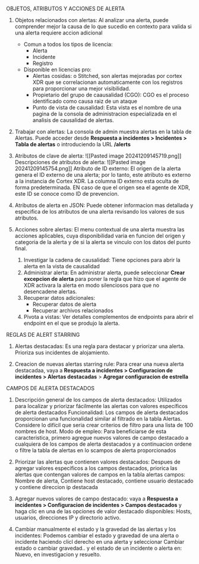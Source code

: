 OBJETOS, ATRIBUTOS Y ACCIONES DE ALERTA
1. Objetos relacionados con alertas: Al analizar una alerta, puede comprender mejor la causa de lo que sucedio en contexto para valida si una alerta requiere accion adicional
   - Comun a todos los tipos de licencia:
     - Alerta
     - Incidente
     - Registro
   - Disponible en licencias pro:
	 - Alertas cosidas: o Stitched, son alertas mejoradas por cortex XDR que se correlacionan automaticamente con los registros para proporcionar una mejor visibilidad.
	 - Propietario del grupo de caausalidad (CGO): CGO es el proceso identificado como causa raiz de un ataque
	 - Punto de vista de causalidad: Esta vista es el nombre de una pagina de la consola de administracion especializada en el analisis de causalidad de alertas.

2. Trabajar con alertas: La consola de admin muestra alertas en la tabla de Alertas. Puede acceder desde **Respuesta a incidentes > Incidentes > Tabla de alertas** o introduciendo la URL **/alerts**

3. Atributos de clave de alerta: ![[Pasted image 20241209145719.png]]
	Descripciones de atributos de alerta:
	![[Pasted image 20241209145754.png]]
	Atributo de ID externo: El origen de la alerta genera el ID externo de una alerta; por lo tanto, este atributo es externo a la instancia de Cortex XDR. La columna ID externo esta oculta de forma predeterminada.
	EN caso de que el origen sea el agente de XDR, este ID se conoce como ID de prevencion.

3. Atributos de alerta en JSON: Puede obtener informacion mas detallada y especifica de los atributos de una alerta revisando los valores de sus atributos.

4. Acciones sobre alertas: El menu contextual de una alerta muestra las acciones aplicables, cuya disponibilidad varia en funcion del origen y categoria de la alerta y de si la alerta se vinculo con los datos del punto final.
	1. Investigar la cadena de causalidad: Tiene opciones para abrir la alerta en la vista de causalidad
	2. Administrar alerta: En administrar alerta, puede seleccionar **Crear excepcion de alerta** para poner la regla que hizo que el agente de XDR activara la alerta en modo silenciosos para que no desencadene alertas.
	3. Recuperar datos adicionales:
	   - Recuperar datos de alerta
	   - Recuperar archivos relacionados
	4. Pivota a vistas: Ver detalles complementos de endpoints para abrir el endpoint en el que se produjo la alerta.


REGLAS DE ALERT STARRING
1. Alertas destacadas: Es una regla para destacar y priorizar una alerta. Prioriza sus incidentes de alojamiento.

2. Creacion de nuevas alertas starring rule: Para crear una nueva alerta destacadaa, vaya a **Respuesta a incidentes > Configuracion de incidentes > Alertas destacadas** > **Agregar configuracion de estrella**


CAMPOS DE ALERTA DESTACADOS
1. Descripción general de los campos de alerta destacados: Utilizados para localizar y priorizar fácilmente las alertas con valores específicos de alerta destacados 
   Funcionalidad: Los campos de alerta destacados proporcionan una funcionalidad similar al filtrado en la tabla Alertas. Considere lo difícil que seria crear criterios de filtro para una lista de 100 nombres de host.
   Modo de empleo: Para beneficiarse de esta caracteristica, primero agregue nuevos valores de campo destacado a cualquiera de los campos de alerta destacados y a continuacion ordene o filtre la tabla de alertas en lo scampos de alerta proporcionados

2. Priorizar las alertas que contienen valores destacados: Despues de agregar valores especificos a los campos destacados, priorica las alertas que contengan valores de campos en la tabla alertas campos: Nombre de alerta, Contiene host destacado, contiene usuario destacado y contiene direccion ip destacada

3. Agregar nuevos valores de campo destacado: vaya a **Respuesta a incidentes > Configuracion de incidentes > Campos destacados** y haga clic en una de las opciones de valor destacado disponibles: Hosts, usuarios, direcciones IP y directorio activo.

4. Cambiar manualmente el estado y la gravedad de las alertas y los incidentes: Podemos cambiar el estado y gravedad de una alerta o incidente haciendo clicl derecho en una alerta y seleccionar Cambiar estado o cambiar gravedad.. y el estado de un incidente o alerta en: Nuevo, en investigacion y resuelto.